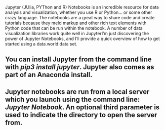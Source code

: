 Jupyter (JUlia, PYThon and R) Notebooks is an incredible resource for data analysis and visualization, whether you use R or Python... or some other crazy language. The notebooks are a great way to share code and create tutorials because they meld markup and other rich text elements with Python code that can be run within the notebook. A number of data visualization libraries work quite well in JupyterI’m just discovering the power of Jupyter Notebooks, and I’ll provide a quick overview of how to get started using a data.world data set. 

## You can install Jupyter from the command line with _pip3_ _install_ _jupyter_. Jupyter also comes as part of an Anaconda install. 

## Jupyter notebooks are run from a local server which you launch using the command line: _Jupyter_ _Notebook_. An optional third parameter is used to indicate the directory to open the server from. 

